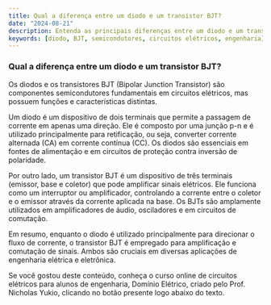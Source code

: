 ```yaml
---
title: Qual a diferença entre um diodo e um transistor BJT?
date: "2024-08-21"
description: Entenda as principais diferenças entre um diodo e um transistor BJT no contexto de circuitos elétricos.
keywords: [diodo, BJT, semicondutores, circuitos elétricos, engenharia]
---
```


### Qual a diferença entre um diodo e um transistor BJT?

Os diodos e os transistores BJT (Bipolar Junction Transistor) são componentes semicondutores fundamentais em circuitos elétricos, mas possuem funções e características distintas.

Um diodo é um dispositivo de dois terminais que permite a passagem de corrente em apenas uma direção. Ele é composto por uma junção p-n e é utilizado principalmente para retificação, ou seja, converter corrente alternada (CA) em corrente contínua (CC). Os diodos são essenciais em fontes de alimentação e em circuitos de proteção contra inversão de polaridade.

Por outro lado, um transistor BJT é um dispositivo de três terminais (emissor, base e coletor) que pode amplificar sinais elétricos. Ele funciona como um interruptor ou amplificador, controlando a corrente entre o coletor e o emissor através da corrente aplicada na base. Os BJTs são amplamente utilizados em amplificadores de áudio, osciladores e em circuitos de comutação.

Em resumo, enquanto o diodo é utilizado principalmente para direcionar o fluxo de corrente, o transistor BJT é empregado para amplificação e comutação de sinais. Ambos são cruciais em diversas aplicações de engenharia elétrica e eletrônica.

Se você gostou deste conteúdo, conheça o curso online de circuitos elétricos para alunos de engenharia, Domínio Elétrico, criado pelo Prof. Nicholas Yukio, clicando no botão presente logo abaixo do texto.